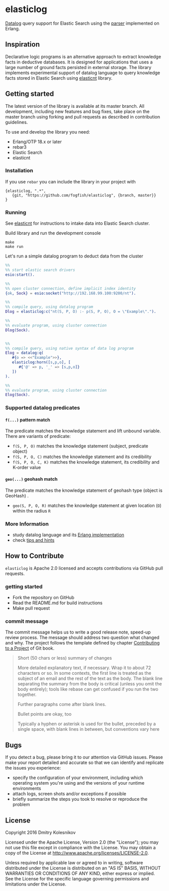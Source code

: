 # elasticlog

[Datalog](https://en.wikipedia.org/wiki/Datalog) query support for Elastic Search using the [parser](https://github.com/fogfish/datalog) implemented on Erlang.


## Inspiration 

Declarative logic programs is an alternative approach to extract knowledge facts in deductive databases. It is designed for applications that uses a large number of ground facts persisted in external storage. The library implements experimental support of datalog language to query knowledge facts stored in Elastic Search using [elasticnt](https://github.com/fogfish/elasticnt) library.

## Getting started

The latest version of the library is available at its master branch. All development, including new features and bug fixes, take place on the master branch using forking and pull requests as described in contribution guidelines.

To use and develop the library you need:
* Erlang/OTP 18.x or later
* rebar3
* Elastic Search
* elasticnt


### Installation

If you use `rebar` you can include the library in your project with
```
{elasticlog, ".*",
   {git, "https://github.com/fogfish/elasticlog", {branch, master}}
}
```


### Running

See [elasticnt](https://github.com/fogfish/elasticnt) for instructions to intake data into Elastic Search cluster.

Build library and run the development console
```
make
make run
```

Let's run a simple datalog program to deduct data from the cluster
```erlang
%% 
%% start elastic search drivers
esio:start().

%%
%% open cluster connection, define implicit index identity
{ok, Sock} = esio:socket("http://192.168.99.100:9200/nt").

%%
%% compile query, using datalog program
Dlog = elasticlog:c("nt(S, P, O) :- p(S, P, O), O = \"Example\".").

%%
%% evaluate program, using cluster connection
Dlog(Sock).


%%
%% compile query, using native syntax of data log program
Elog = datalog:q(
   #{o => <<"Example">>},
   elasticlog:horn([s,p,o], [
      #{'@' => p, '_' => [s,p,o]}
   ])
).

%%
%% evaluate program, using cluster connection
Elog(Sock).
``` 

### Supported datalog predicates

#### `f(...)` pattern match 

The predicate matches the knowledge statement and lift unbound variable. There are variants of predicate:
* `f(S, P, O)` matches the knowledge statement (subject, predicate object) 
* `f(S, P, O, C)` matches the knowledge statement and its credibility  
* `f(S, P, O, C, K)` matches the knowledge statement, its credibility and K-order value 


#### `geo(...)` geohash match  

The predicate matches the knowledge statement of geohash type (object is GeoHash) .
* `geo(S, P, O, R)` matches the knowledge statement at given location (`O`) within the radius `R`


### More Information
* study datalog language and its [Erlang implementation](https://github.com/fogfish/datalog)
* check [tips and hints](doc/howto.md)


## How to Contribute

`elasticlog` is Apache 2.0 licensed and accepts contributions via GitHub pull requests.

### getting started

* Fork the repository on GitHub
* Read the README.md for build instructions
* Make pull request

### commit message

The commit message helps us to write a good release note, speed-up review process. The message should address two question what changed and why. The project follows the template defined by chapter [Contributing to a Project](http://git-scm.com/book/ch5-2.html) of Git book.

>
> Short (50 chars or less) summary of changes
>
> More detailed explanatory text, if necessary. Wrap it to about 72 characters or so. In some contexts, the first line is treated as the subject of an email and the rest of the text as the body. The blank line separating the summary from the body is critical (unless you omit the body entirely); tools like rebase can get confused if you run the two together.
> 
> Further paragraphs come after blank lines.
> 
> Bullet points are okay, too
> 
> Typically a hyphen or asterisk is used for the bullet, preceded by a single space, with blank lines in between, but conventions vary here
>

## Bugs

If you detect a bug, please bring it to our attention via GitHub issues. Please make your report detailed and accurate so that we can identify and replicate the issues you experience:
- specify the configuration of your environment, including which operating system you're using and the versions of your runtime environments
- attach logs, screen shots and/or exceptions if possible
- briefly summarize the steps you took to resolve or reproduce the problem


## License

Copyright 2016 Dmitry Kolesnikov

Licensed under the Apache License, Version 2.0 (the "License"); you may not use this file except in compliance with the License. You may obtain a copy of the License at http://www.apache.org/licenses/LICENSE-2.0.

Unless required by applicable law or agreed to in writing, software distributed under the License is distributed on an "AS IS" BASIS, WITHOUT WARRANTIES OR CONDITIONS OF ANY KIND, either express or implied. See the License for the specific language governing permissions and limitations under the License.




